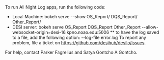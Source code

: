 To run All Night Log apps, run the following code:

* Local Machine: bokeh serve --show OS_Report/ DQS_Report/ Other_Report/
* DESI server: bokeh serve OS_Report DQS_Report Other_Report --allow-websocket-origin=desi-16.kpno.noao.edu:5006
** to have the log saved to a file, add the following option: --log-file error.log
To report any problem, file a ticket on https://github.com/desihub/desilo/issues.

For help, contact Parker Fagrelius and Satya Gontcho A Gontcho. 
